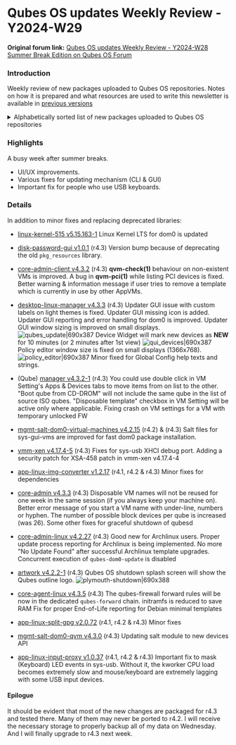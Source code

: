 # Qubes OS updates Weekly Review - Y2024-W29

**Original forum link:** [Qubes OS updates Weekly Review - Y2024-W28 Summer Break Edition on Qubes OS Forum](https://forum.qubes-os.org/t/qubes-os-updates-weekly-review-y2024-w29/27819)

### Introduction
Weekly review of new packages uploaded to Qubes OS repositories. Notes on how it is prepared and what resources are used to write this newsletter is available in [previous versions](https://forum.qubes-os.org/t/qubes-os-updates-weekly-review-y2024-w27/27521)


<details>
<summary>Alphabetically sorted list of new packages uploaded to Qubes OS repositories</summary>

```
disk-password-gui_1.0.1-1+deb12u1_amd64.deb
disk-password-gui_1.0.1-1+deb13u1_amd64.deb
disk-password-gui-1.0.1-1.fc37.noarch.rpm
disk-password-gui-1.0.1-1.fc39.noarch.rpm
disk-password-gui-1.0.1-1.fc40.noarch.rpm
disk-password-gui_1.0.1-1+jammy1_amd64.deb
kernel-510-5.10.222-1.fc32.qubes.x86_64.rpm
kernel-510-devel-5.10.222-1.fc32.qubes.x86_64.rpm
kernel-510-qubes-vm-5.10.222-1.fc32.qubes.x86_64.rpm
kernel-515-5.15.163-1.qubes.fc32.x86_64.rpm
kernel-515-5.15.163-1.qubes.fc37.x86_64.rpm
kernel-515-devel-5.15.163-1.qubes.fc32.x86_64.rpm
kernel-515-devel-5.15.163-1.qubes.fc37.x86_64.rpm
kernel-515-modules-5.15.163-1.qubes.fc32.x86_64.rpm
kernel-515-modules-5.15.163-1.qubes.fc37.x86_64.rpm
kernel-515-qubes-vm-5.15.163-1.qubes.fc32.x86_64.rpm
kernel-515-qubes-vm-5.15.163-1.qubes.fc37.x86_64.rpm
libxencall1_4.14.6-10+deb10u1_amd64.deb
libxencall1_4.14.6-10+deb11u1_amd64.deb
libxencall1_4.14.6-10+deb12u1_amd64.deb
libxencall1-dbgsym_4.14.6-10+deb10u1_amd64.deb
libxencall1-dbgsym_4.14.6-10+deb11u1_amd64.deb
libxencall1-dbgsym_4.14.6-10+deb12u1_amd64.deb
libxen-dev_4.14.6-10+deb10u1_amd64.deb
libxen-dev_4.14.6-10+deb11u1_amd64.deb
libxen-dev_4.14.6-10+deb12u1_amd64.deb
libxendevicemodel1_4.14.6-10+deb10u1_amd64.deb
libxendevicemodel1_4.14.6-10+deb11u1_amd64.deb
libxendevicemodel1_4.14.6-10+deb12u1_amd64.deb
libxendevicemodel1-dbgsym_4.14.6-10+deb10u1_amd64.deb
libxendevicemodel1-dbgsym_4.14.6-10+deb11u1_amd64.deb
libxendevicemodel1-dbgsym_4.14.6-10+deb12u1_amd64.deb
libxenevtchn1_4.14.6-10+deb10u1_amd64.deb
libxenevtchn1_4.14.6-10+deb11u1_amd64.deb
libxenevtchn1_4.14.6-10+deb12u1_amd64.deb
libxenevtchn1-dbgsym_4.14.6-10+deb10u1_amd64.deb
libxenevtchn1-dbgsym_4.14.6-10+deb11u1_amd64.deb
libxenevtchn1-dbgsym_4.14.6-10+deb12u1_amd64.deb
libxenforeignmemory1_4.14.6-10+deb10u1_amd64.deb
libxenforeignmemory1_4.14.6-10+deb11u1_amd64.deb
libxenforeignmemory1_4.14.6-10+deb12u1_amd64.deb
libxenforeignmemory1-dbgsym_4.14.6-10+deb10u1_amd64.deb
libxenforeignmemory1-dbgsym_4.14.6-10+deb11u1_amd64.deb
libxenforeignmemory1-dbgsym_4.14.6-10+deb12u1_amd64.deb
libxengnttab1_4.14.6-10+deb10u1_amd64.deb
libxengnttab1_4.14.6-10+deb11u1_amd64.deb
libxengnttab1_4.14.6-10+deb12u1_amd64.deb
libxengnttab1-dbgsym_4.14.6-10+deb10u1_amd64.deb
libxengnttab1-dbgsym_4.14.6-10+deb11u1_amd64.deb
libxengnttab1-dbgsym_4.14.6-10+deb12u1_amd64.deb
libxenhypfs1_4.14.6-10+deb10u1_amd64.deb
libxenhypfs1_4.14.6-10+deb11u1_amd64.deb
libxenhypfs1_4.14.6-10+deb12u1_amd64.deb
libxenhypfs1-dbgsym_4.14.6-10+deb10u1_amd64.deb
libxenhypfs1-dbgsym_4.14.6-10+deb11u1_amd64.deb
libxenhypfs1-dbgsym_4.14.6-10+deb12u1_amd64.deb
libxenmisc4.14_4.14.6-10+deb10u1_amd64.deb
libxenmisc4.14_4.14.6-10+deb11u1_amd64.deb
libxenmisc4.14_4.14.6-10+deb12u1_amd64.deb
libxenmisc4.14-dbgsym_4.14.6-10+deb10u1_amd64.deb
libxenmisc4.14-dbgsym_4.14.6-10+deb11u1_amd64.deb
libxenmisc4.14-dbgsym_4.14.6-10+deb12u1_amd64.deb
libxenstore3.0_4.14.6-10+deb10u1_amd64.deb
libxenstore3.0_4.14.6-10+deb11u1_amd64.deb
libxenstore3.0_4.14.6-10+deb12u1_amd64.deb
libxenstore3.0-dbgsym_4.14.6-10+deb10u1_amd64.deb
libxenstore3.0-dbgsym_4.14.6-10+deb11u1_amd64.deb
libxenstore3.0-dbgsym_4.14.6-10+deb12u1_amd64.deb
libxentoolcore1_4.14.6-10+deb10u1_amd64.deb
libxentoolcore1_4.14.6-10+deb11u1_amd64.deb
libxentoolcore1_4.14.6-10+deb12u1_amd64.deb
libxentoolcore1-dbgsym_4.14.6-10+deb10u1_amd64.deb
libxentoolcore1-dbgsym_4.14.6-10+deb11u1_amd64.deb
libxentoolcore1-dbgsym_4.14.6-10+deb12u1_amd64.deb
libxentoollog1_4.14.6-10+deb10u1_amd64.deb
libxentoollog1_4.14.6-10+deb11u1_amd64.deb
libxentoollog1_4.14.6-10+deb12u1_amd64.deb
libxentoollog1-dbgsym_4.14.6-10+deb10u1_amd64.deb
libxentoollog1-dbgsym_4.14.6-10+deb11u1_amd64.deb
libxentoollog1-dbgsym_4.14.6-10+deb12u1_amd64.deb
python3-dnf-plugins-qubes-hooks-4.3.5-1.fc39.noarch.rpm
python3-dnf-plugins-qubes-hooks-4.3.5-1.fc40.noarch.rpm
python3-qubesadmin_4.3.2-1+deb12u1_amd64.deb
python3-qubesadmin_4.3.2-1+deb13u1_amd64.deb
python3-qubesadmin-4.3.2-1.fc37.noarch.rpm
python3-qubesadmin-4.3.2-1.fc39.noarch.rpm
python3-qubesadmin-4.3.2-1.fc40.noarch.rpm
python3-qubesadmin_4.3.2-1+jammy1_amd64.deb
python3-qui_4.3.3-1+deb12u1_amd64.deb
python3-qui_4.3.3-1+deb13u1_amd64.deb
python3-qui_4.3.3-1+jammy1_amd64.deb
python3-xen-4.14.6-10.fc32.x86_64.rpm
python3-xen-4.17.4-4.fc37.x86_64.rpm
python3-xen-4.17.4-5.fc37.x86_64.rpm
qubes-artwork_4.2.2-1+deb12u1_amd64.deb
qubes-artwork_4.2.2-1+deb13u1_amd64.deb
qubes-artwork-4.2.2-1.fc37.noarch.rpm
qubes-artwork-4.2.2-1.fc39.noarch.rpm
qubes-artwork-4.2.2-1.fc40.noarch.rpm
qubes-artwork_4.2.2-1+jammy1_amd64.deb
qubes-artwork-anaconda-4.2.2-1.fc37.noarch.rpm
qubes-artwork-anaconda-4.2.2-1.fc39.noarch.rpm
qubes-artwork-anaconda-4.2.2-1.fc40.noarch.rpm
qubes-artwork-efi-4.2.2-1.fc37.noarch.rpm
qubes-artwork-efi-4.2.2-1.fc39.noarch.rpm
qubes-artwork-efi-4.2.2-1.fc40.noarch.rpm
qubes-artwork-plymouth-4.2.2-1.fc37.noarch.rpm
qubes-artwork-plymouth-4.2.2-1.fc39.noarch.rpm
qubes-artwork-plymouth-4.2.2-1.fc40.noarch.rpm
qubes-core-admin-client_4.3.2-1+deb12u1_amd64.deb
qubes-core-admin-client_4.3.2-1+deb13u1_amd64.deb
qubes-core-admin-client-4.3.2-1.fc37.noarch.rpm
qubes-core-admin-client-4.3.2-1.fc39.noarch.rpm
qubes-core-admin-client-4.3.2-1.fc40.noarch.rpm
qubes-core-admin-client_4.3.2-1+jammy1_amd64.deb
qubes-core-agent_4.3.5-1+deb12u1_amd64.deb
qubes-core-agent_4.3.5-1+deb13u1_amd64.deb
qubes-core-agent-4.3.5-1.fc39.x86_64.rpm
qubes-core-agent-4.3.5-1.fc40.x86_64.rpm
qubes-core-agent_4.3.5-1+jammy1_amd64.deb
qubes-core-agent-caja_4.3.5-1+deb12u1_amd64.deb
qubes-core-agent-caja_4.3.5-1+deb13u1_amd64.deb
qubes-core-agent-caja-4.3.5-1.fc39.x86_64.rpm
qubes-core-agent-caja-4.3.5-1.fc40.x86_64.rpm
qubes-core-agent-caja_4.3.5-1+jammy1_amd64.deb
qubes-core-agent-dbgsym_4.3.5-1+deb12u1_amd64.deb
qubes-core-agent-dbgsym_4.3.5-1+deb13u1_amd64.deb
qubes-core-agent-dom0-updates_4.3.5-1+deb12u1_amd64.deb
qubes-core-agent-dom0-updates_4.3.5-1+deb13u1_amd64.deb
qubes-core-agent-dom0-updates-4.3.5-1.fc39.noarch.rpm
qubes-core-agent-dom0-updates-4.3.5-1.fc40.noarch.rpm
qubes-core-agent-dom0-updates_4.3.5-1+jammy1_amd64.deb
qubes-core-agent-nautilus_4.3.5-1+deb12u1_amd64.deb
qubes-core-agent-nautilus_4.3.5-1+deb13u1_amd64.deb
qubes-core-agent-nautilus-4.3.5-1.fc39.x86_64.rpm
qubes-core-agent-nautilus-4.3.5-1.fc40.x86_64.rpm
qubes-core-agent-nautilus_4.3.5-1+jammy1_amd64.deb
qubes-core-agent-networking_4.3.5-1+deb12u1_amd64.deb
qubes-core-agent-networking_4.3.5-1+deb13u1_amd64.deb
qubes-core-agent-networking-4.3.5-1.fc39.noarch.rpm
qubes-core-agent-networking-4.3.5-1.fc40.noarch.rpm
qubes-core-agent-networking_4.3.5-1+jammy1_amd64.deb
qubes-core-agent-network-manager_4.3.5-1+deb12u1_amd64.deb
qubes-core-agent-network-manager_4.3.5-1+deb13u1_amd64.deb
qubes-core-agent-network-manager-4.3.5-1.fc39.noarch.rpm
qubes-core-agent-network-manager-4.3.5-1.fc40.noarch.rpm
qubes-core-agent-network-manager_4.3.5-1+jammy1_amd64.deb
qubes-core-agent-passwordless-root_4.3.5-1+deb12u1_amd64.deb
qubes-core-agent-passwordless-root_4.3.5-1+deb13u1_amd64.deb
qubes-core-agent-passwordless-root-4.3.5-1.fc39.noarch.rpm
qubes-core-agent-passwordless-root-4.3.5-1.fc40.noarch.rpm
qubes-core-agent-passwordless-root_4.3.5-1+jammy1_amd64.deb
qubes-core-agent-selinux-4.3.5-1.fc39.noarch.rpm
qubes-core-agent-selinux-4.3.5-1.fc40.noarch.rpm
qubes-core-agent-systemd-4.3.5-1.fc39.x86_64.rpm
qubes-core-agent-systemd-4.3.5-1.fc40.x86_64.rpm
qubes-core-agent-thunar_4.3.5-1+deb12u1_amd64.deb
qubes-core-agent-thunar_4.3.5-1+deb13u1_amd64.deb
qubes-core-agent-thunar-4.3.5-1.fc39.x86_64.rpm
qubes-core-agent-thunar-4.3.5-1.fc40.x86_64.rpm
qubes-core-agent-thunar_4.3.5-1+jammy1_amd64.deb
qubes-core-dom0-4.3.3-1.fc37.noarch.rpm
qubes-core-dom0-linux-4.2.27-1.fc37.x86_64.rpm
qubes-core-dom0-linux-kernel-install-4.2.27-1.fc37.x86_64.rpm
qubes-core-dom0-vaio-fixes-4.2.27-1.fc37.x86_64.rpm
qubes-desktop-linux-manager_4.3.3-1+deb12u1_amd64.deb
qubes-desktop-linux-manager_4.3.3-1+deb13u1_amd64.deb
qubes-desktop-linux-manager-4.3.3-1.fc37.noarch.rpm
qubes-desktop-linux-manager-4.3.3-1.fc39.noarch.rpm
qubes-desktop-linux-manager-4.3.3-1.fc40.noarch.rpm
qubes-desktop-linux-manager_4.3.3-1+jammy1_amd64.deb
qubes-gpg-split_2.0.72-1+deb10u1_amd64.deb
qubes-gpg-split_2.0.72-1+deb11u1_amd64.deb
qubes-gpg-split_2.0.72-1+deb12u1_amd64.deb
qubes-gpg-split_2.0.72-1+deb13u1_amd64.deb
qubes-gpg-split-2.0.72-1.fc37.x86_64.rpm
qubes-gpg-split-2.0.72-1.fc38.x86_64.rpm
qubes-gpg-split-2.0.72-1.fc39.x86_64.rpm
qubes-gpg-split-2.0.72-1.fc40.x86_64.rpm
qubes-gpg-split_2.0.72-1+jammy1_amd64.deb
qubes-gpg-split-2.0.72-1-x86_64.pkg.tar.zst
qubes-gpg-split-dbgsym_2.0.72-1+deb10u1_amd64.deb
qubes-gpg-split-dbgsym_2.0.72-1+deb11u1_amd64.deb
qubes-gpg-split-dbgsym_2.0.72-1+deb12u1_amd64.deb
qubes-gpg-split-dbgsym_2.0.72-1+deb13u1_amd64.deb
qubes-gpg-split-debug-2.0.72-1-x86_64.pkg.tar.zst
qubes-gpg-split-dom0-2.0.72-1.fc32.x86_64.rpm
qubes-gpg-split-dom0-2.0.72-1.fc37.x86_64.rpm
qubes-gpg-split-tests_2.0.72-1+deb10u1_amd64.deb
qubes-gpg-split-tests_2.0.72-1+deb11u1_amd64.deb
qubes-gpg-split-tests_2.0.72-1+deb12u1_amd64.deb
qubes-gpg-split-tests_2.0.72-1+deb13u1_amd64.deb
qubes-gpg-split-tests-2.0.72-1.fc37.x86_64.rpm
qubes-gpg-split-tests-2.0.72-1.fc38.x86_64.rpm
qubes-gpg-split-tests-2.0.72-1.fc39.x86_64.rpm
qubes-gpg-split-tests-2.0.72-1.fc40.x86_64.rpm
qubes-gpg-split-tests_2.0.72-1+jammy1_amd64.deb
qubes-img-converter_1.2.17-1+deb10u1_amd64.deb
qubes-img-converter_1.2.17-1+deb11u1_amd64.deb
qubes-img-converter_1.2.17-1+deb12u1_amd64.deb
qubes-img-converter_1.2.17-1+deb13u1_amd64.deb
qubes-img-converter-1.2.17-1.fc37.x86_64.rpm
qubes-img-converter-1.2.17-1.fc38.x86_64.rpm
qubes-img-converter-1.2.17-1.fc39.x86_64.rpm
qubes-img-converter-1.2.17-1.fc40.x86_64.rpm
qubes-img-converter_1.2.17-1+jammy1_amd64.deb
qubes-img-converter-1.2.17-1-x86_64.pkg.tar.zst
qubes-img-converter-dom0-1.2.17-1.fc32.x86_64.rpm
qubes-img-converter-dom0-1.2.17-1.fc37.x86_64.rpm
qubes-input-proxy-1.0.37-1.fc32.x86_64.rpm
qubes-input-proxy-1.0.37-1.fc37.x86_64.rpm
qubes-input-proxy-1.0.37-1.fc38.x86_64.rpm
qubes-input-proxy-1.0.37-1.fc39.x86_64.rpm
qubes-input-proxy-1.0.37-1.fc40.x86_64.rpm
qubes-input-proxy-1.0.37-1-x86_64.pkg.tar.zst
qubes-input-proxy-debug-1.0.37-1-x86_64.pkg.tar.zst
qubes-input-proxy-receiver_1.0.37-1+deb10u1_amd64.deb
qubes-input-proxy-receiver_1.0.37-1+deb11u1_amd64.deb
qubes-input-proxy-receiver_1.0.37-1+deb12u1_amd64.deb
qubes-input-proxy-receiver_1.0.37-1+deb13u1_amd64.deb
qubes-input-proxy-receiver-1.0.37-1.fc32.x86_64.rpm
qubes-input-proxy-receiver-1.0.37-1.fc37.x86_64.rpm
qubes-input-proxy-receiver-1.0.37-1.fc38.x86_64.rpm
qubes-input-proxy-receiver-1.0.37-1.fc39.x86_64.rpm
qubes-input-proxy-receiver-1.0.37-1.fc40.x86_64.rpm
qubes-input-proxy-receiver_1.0.37-1+jammy1_amd64.deb
qubes-input-proxy-receiver-dbgsym_1.0.37-1+deb10u1_amd64.deb
qubes-input-proxy-receiver-dbgsym_1.0.37-1+deb11u1_amd64.deb
qubes-input-proxy-receiver-dbgsym_1.0.37-1+deb12u1_amd64.deb
qubes-input-proxy-receiver-dbgsym_1.0.37-1+deb13u1_amd64.deb
qubes-input-proxy-sender_1.0.37-1+deb10u1_amd64.deb
qubes-input-proxy-sender_1.0.37-1+deb11u1_amd64.deb
qubes-input-proxy-sender_1.0.37-1+deb12u1_amd64.deb
qubes-input-proxy-sender_1.0.37-1+deb13u1_amd64.deb
qubes-input-proxy-sender-1.0.37-1.fc32.x86_64.rpm
qubes-input-proxy-sender-1.0.37-1.fc37.x86_64.rpm
qubes-input-proxy-sender-1.0.37-1.fc38.x86_64.rpm
qubes-input-proxy-sender-1.0.37-1.fc39.x86_64.rpm
qubes-input-proxy-sender-1.0.37-1.fc40.x86_64.rpm
qubes-input-proxy-sender_1.0.37-1+jammy1_amd64.deb
qubes-input-proxy-sender-dbgsym_1.0.37-1+deb10u1_amd64.deb
qubes-input-proxy-sender-dbgsym_1.0.37-1+deb11u1_amd64.deb
qubes-input-proxy-sender-dbgsym_1.0.37-1+deb12u1_amd64.deb
qubes-input-proxy-sender-dbgsym_1.0.37-1+deb13u1_amd64.deb
qubes-manager_4.3.2-1+deb12u1_amd64.deb
qubes-manager_4.3.2-1+deb13u1_amd64.deb
qubes-manager-4.3.2-1.fc37.noarch.rpm
qubes-manager-4.3.2-1.fc39.noarch.rpm
qubes-manager-4.3.2-1.fc40.noarch.rpm
qubes-manager_4.3.2-1+jammy1_amd64.deb
qubes-mgmt-salt-dom0-qvm-4.3.0-1.fc37.noarch.rpm
qubes-mgmt-salt-dom0-virtual-machines-4.2.15-1.fc37.noarch.rpm
qubes-pdf-converter_2.1.19-1+jammy1_amd64.deb
qubes-vm-core-4.3.5-1-x86_64.pkg.tar.zst
qubes-vm-keyring-4.3.5-1-x86_64.pkg.tar.zst
qubes-vm-networking-4.3.5-1-x86_64.pkg.tar.zst
qubes-vm-passwordless-root-4.3.5-1-x86_64.pkg.tar.zst
qubes-vm-xen-4.17.4-5-x86_64.pkg.tar.zst
xen-4.14.6-10.fc32.x86_64.rpm
xen-4.17.4-4.fc37.x86_64.rpm
xen-4.17.4-5.fc37.x86_64.rpm
xen-devel-4.14.6-10.fc32.x86_64.rpm
xen-devel-4.17.4-4.fc37.x86_64.rpm
xen-devel-4.17.4-5.fc37.x86_64.rpm
xen-doc_4.14.6-10+deb10u1_amd64.deb
xen-doc_4.14.6-10+deb11u1_amd64.deb
xen-doc_4.14.6-10+deb12u1_amd64.deb
xen-doc-4.14.6-10.fc32.noarch.rpm
xen-doc-4.17.4-4.fc37.noarch.rpm
xen-doc-4.17.4-5.fc37.noarch.rpm
xen-hypervisor-4.14.6-10.fc32.x86_64.rpm
xen-hypervisor-4.14-amd64_4.14.6-10+deb10u1_amd64.deb
xen-hypervisor-4.14-amd64_4.14.6-10+deb11u1_amd64.deb
xen-hypervisor-4.14-amd64_4.14.6-10+deb12u1_amd64.deb
xen-hypervisor-4.17.4-4.fc37.x86_64.rpm
xen-hypervisor-4.17.4-5.fc37.x86_64.rpm
xen-hypervisor-common_4.14.6-10+deb10u1_all.deb
xen-hypervisor-common_4.14.6-10+deb11u1_all.deb
xen-hypervisor-common_4.14.6-10+deb12u1_all.deb
xen-libs-4.14.6-10.fc32.x86_64.rpm
xen-libs-4.17.4-4.fc37.x86_64.rpm
xen-libs-4.17.4-5.fc37.x86_64.rpm
xen-licenses-4.14.6-10.fc32.x86_64.rpm
xen-licenses-4.17.4-4.fc37.x86_64.rpm
xen-licenses-4.17.4-5.fc37.x86_64.rpm
xen-qemu-tools-4.14.6-10.fc32.x86_64.rpm
xen-qubes-vm-4.14.6-10.fc32.x86_64.rpm
xen-runtime-4.14.6-10.fc32.x86_64.rpm
xen-runtime-4.17.4-4.fc37.x86_64.rpm
xen-runtime-4.17.4-5.fc37.x86_64.rpm
xenstore-utils_4.14.6-10+deb10u1_amd64.deb
xenstore-utils_4.14.6-10+deb11u1_amd64.deb
xenstore-utils_4.14.6-10+deb12u1_amd64.deb
xenstore-utils-dbgsym_4.14.6-10+deb10u1_amd64.deb
xenstore-utils-dbgsym_4.14.6-10+deb11u1_amd64.deb
xenstore-utils-dbgsym_4.14.6-10+deb12u1_amd64.deb
xen-system-amd64_4.14.6-10+deb10u1_amd64.deb
xen-system-amd64_4.14.6-10+deb11u1_amd64.deb
xen-system-amd64_4.14.6-10+deb12u1_amd64.deb
xen-utils-4.14_4.14.6-10+deb10u1_amd64.deb
xen-utils-4.14_4.14.6-10+deb11u1_amd64.deb
xen-utils-4.14_4.14.6-10+deb12u1_amd64.deb
xen-utils-4.14-dbgsym_4.14.6-10+deb10u1_amd64.deb
xen-utils-4.14-dbgsym_4.14.6-10+deb11u1_amd64.deb
xen-utils-4.14-dbgsym_4.14.6-10+deb12u1_amd64.deb
xen-utils-common_4.14.6-10+deb10u1_amd64.deb
xen-utils-common_4.14.6-10+deb11u1_amd64.deb
xen-utils-common_4.14.6-10+deb12u1_amd64.deb
xen-utils-common-dbgsym_4.14.6-10+deb10u1_amd64.deb
xen-utils-common-dbgsym_4.14.6-10+deb11u1_amd64.deb
xen-utils-common-dbgsym_4.14.6-10+deb12u1_amd64.deb
xen-utils-guest_4.14.6-10+deb10u1_amd64.deb
xen-utils-guest_4.14.6-10+deb11u1_amd64.deb
xen-utils-guest_4.14.6-10+deb12u1_amd64.deb
```
</details>

### Highlights
A busy week after summer breaks.
- UI/UX improvements.
- Various fixes for updating mechanism (CLI & GUI)
- Important fix for people who use USB keyboards.

### Details

In addition to minor fixes and replacing deprecated libraries:

- [linux-kernel-515 v5.15.163-1](https://github.com/QubesOS/qubes-linux-kernel/compare/v5.15.161-1...v5.15.163-1)
Linux Kernel LTS for dom0 is updated

- [disk-password-gui v1.0.1](https://github.com/QubesOS/qubes-disk-password-gui/compare/v1.0.0...v1.0.1) (r4.3)
Version bump because of deprecating the old `pkg_resources` library.

- [core-admin-client v4.3.2](https://github.com/QubesOS/qubes-core-admin-client/compare/v4.3.1...v4.3.2) (r4.3)
**qvm-check(1)** behaviour on non-existent VMs is improved.
A bug in **qvm-pci(1)** while listing PCI devices is fixed. 
Better warning & information message if user tries to remove a template which is currently in use by other AppVMs.

- [desktop-linux-manager v4.3.3](https://github.com/QubesOS/qubes-desktop-linux-manager/compare/v4.3.2...v4.3.3) (r4.3)
Updater GUI issue with custom labels on light themes is fixed.
Updater GUI missing icon is added.
Updater GUI reporting and error handling for dom0 is improved.
Updater GUI window sizing is improved on small displays.
![qubes_update|690x387](upload://yTItsB1y0K4Y4KbdDGPJrf2fevE.png)
Device Widget will mark new devices as **NEW** for 10 minutes (or 2 minutes after 1st view)
![qui_devices|690x387](upload://6GxyBEKhnkh15RhR22RkMrk0Es3.png)
Policy editor window size is fixed on small displays (1366x768).
![policy_editor|690x387](upload://h0BvKAJCq8qMoWCqiZwACeiFHuG.png)
Minor fixed for Global Config help texts and strings.

- (Qube) [manager v4.3.2-1](https://github.com/QubesOS/qubes-manager/compare/v4.3.1-1...v4.3.2-1) (r4.3)
You could use double click in VM Setting's Apps & Devices tabs to move items from on list to the other.
"Boot qube from CD-DROM" will not include the same qube in the list of source ISO qubes.
"Disposable template" checkbox in VM Setting will be active only where applicable.
Fixing crash on VM settings for a VM with temporary unlocked FW

- [mgmt-salt-dom0-virtual-machines v4.2.15](https://github.com/QubesOS/qubes-mgmt-salt-dom0-virtual-machines/compare/v4.2.14...v4.2.15) (r4.2) & (r4.3)
Salt files for sys-gui-vms are improved for fast dom0 package installation.

- [vmm-xen v4.17.4-5](https://github.com/QubesOS/qubes-vmm-xen/compare/v4.17.4-4...v4.17.4-5) (r4.3)
Fixes for sys-usb XHCI debug port.
Adding a security patch for XSA-458 patch in vmm-xen v4.17.4-4

- [app-linux-img-converter v1.2.17](https://github.com/QubesOS/qubes-app-linux-img-converter/compare/v1.2.16...v1.2.17) (r4.1, r4.2 & r4.3)
Minor fixes for dependencies

- [core-admin v4.3.3](https://github.com/QubesOS/qubes-core-admin/compare/v4.3.2...v4.3.3) (r4.3)
Disposable VM names will not be reused for one week in the same session (if you always keep your machine on).
Better error message of you start a VM name with under-line, numbers or hyphen.
The number of possible block devices per qube is increased (was 26).
Some other fixes for graceful shutdown of qubesd

- [core-admin-linux v4.2.27](https://github.com/QubesOS/qubes-core-admin-linux/compare/v4.2.26...v4.2.27) (r4.3)
Good new for Archlinux users. Proper update process reporting for Archlinux is being implemented. No more "No Update Found" after successful Archlinux template upgrades.
Concurrent execution of `qubes-dom0-update` is disabled

- [artwork v4.2.2-1](https://github.com/QubesOS/qubes-artwork/compare/v4.2.1-1...v4.2.2-1) (r4.3)
Qubes OS shutdown splash screen will show the Qubes outline logo.
![plymouth-shutdown|690x388](upload://4O02VYoxSZzQZwqTmej2wix8A2o.png)

- [core-agent-linux v4.3.5](https://github.com/QubesOS/qubes-core-agent-linux/compare/v4.3.4...v4.3.5) (r4.3)
The qubes-firewall forward rules will be now in the dedicated `qubes-forward` chain.
initramfs is reduced to save RAM
Fix for proper End-of-Life reporting for Debian minimal templates

- [app-linux-split-gpg v2.0.72](https://github.com/QubesOS/qubes-app-linux-split-gpg/compare/v2.0.71...v2.0.72) (r4.1, r4.2 & r4.3)
Minor fixes

- [mgmt-salt-dom0-qvm v4.3.0](https://github.com/QubesOS/qubes-mgmt-salt-dom0-qvm/compare/v4.2.1...v4.3.0) (r4.3)
Updating salt module to new devices API

- [app-linux-input-proxy v1.0.37](https://github.com/QubesOS/qubes-app-linux-input-proxy/compare/v1.0.36...v1.0.37) (r4.1, r4.2 & r4.3)
Important fix to mask (Keyboard) LED events in sys-usb. Without it, the kworker CPU load becomes extremely slow and mouse/keyboard are extremely lagging with some USB input devices.

#### Epilogue
It should be evident that most of the new changes are packaged for r4.3 and tested there. Many of them may never be ported to r4.2. I will receive the necessary storage to properly backup all of my data on Wednesday. And I will finally upgrade to r4.3 next week.
